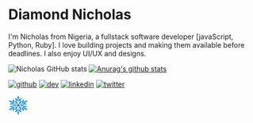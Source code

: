 
# Diamond Nicholas
I'm Nicholas from Nigeria, a fullstack software developer [javaScript, Python, Ruby]. I love building projects and making them available before deadlines. I also enjoy UI/UX and designs.


![Nicholas GitHub stats](https://github-readme-stats.vercel.app/api?username=diamond-nicholas&show_icons=true&theme=radical)
[![Anurag's github stats](https://github-readme-stats.vercel.app/api?username=diamond-nicholas)](https://github.com/anuraghazra/github-readme-stats)


[<img src='https://cdn.jsdelivr.net/npm/simple-icons@3.0.1/icons/github.svg' alt='github' height='40'>](https://github.com/diamond-nicholas)  [<img src='https://cdn.jsdelivr.net/npm/simple-icons@3.0.1/icons/dev-dot-to.svg' alt='dev' height='40'>](https://dev.to/diamondnicholas)  [<img src='https://cdn.jsdelivr.net/npm/simple-icons@3.0.1/icons/linkedin.svg' alt='linkedin' height='40'>](https://www.linkedin.com/in/diamond-nicholas/)  [<img src='https://cdn.jsdelivr.net/npm/simple-icons@3.0.1/icons/twitter.svg' alt='twitter' height='40'>](https://twitter.com/diamondnich)  

<a href='https://archiveprogram.github.com/'><img src='https://raw.githubusercontent.com/acervenky/animated-github-badges/master/assets/acbadge.gif' width='40' height='40'></a> 


